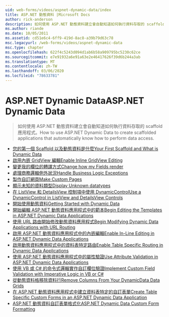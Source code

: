 ```yaml
---
uid: web-forms/videos/aspnet-dynamic-data/index
title: ASP.NET 動態資料 |Microsoft Docs
author: rick-anderson
description: 如何使用 ASP.NET 動態資料建立會自動知道如何執行資料存取的 scaffold 應用程式。
ms.author: riande
ms.date: 10/05/2011
ms.assetid: cd51e6c4-6ff9-419d-8ac8-a39b79d63c78
msc.legacyurl: /web-forms/videos/aspnet-dynamic-data
msc.type: chapter
ms.openlocfilehash: 622f4c5243d094d1ab6b58a909795bc5230c62ce
ms.sourcegitcommit: e7e91932a6e91a63e2e46417626f39d6b244a3ab
ms.translationtype: MT
ms.contentlocale: zh-TW
ms.lasthandoff: 03/06/2020
ms.locfileid: "78633781"
---
```

# <a name="aspnet-dynamic-data"></a><span data-ttu-id="6acef-103">ASP.NET Dynamic Data</span><span class="sxs-lookup"><span data-stu-id="6acef-103">ASP.NET Dynamic Data</span></span>

> <span data-ttu-id="6acef-104">如何使用 ASP.NET 動態資料建立會自動知道如何執行資料存取的 scaffold 應用程式。</span><span class="sxs-lookup"><span data-stu-id="6acef-104">How to use ASP.NET Dynamic Data to create scaffolded applications that automatically know how to perform data access.</span></span>

- [<span data-ttu-id="6acef-105">您的第一個 Scaffold 以及動態資料是什麼</span><span class="sxs-lookup"><span data-stu-id="6acef-105">Your First Scaffold and What is Dynamic Data</span></span>](your-first-scaffold-and-what-is-dynamic-data.md)
- [<span data-ttu-id="6acef-106">啟用內嵌 GridView 編輯</span><span class="sxs-lookup"><span data-stu-id="6acef-106">Enable Inline GridView Editing</span></span>](how-do-i-enable-inline-gridview-editing.md)
- [<span data-ttu-id="6acef-107">變更我的欄位的轉譯方式</span><span class="sxs-lookup"><span data-stu-id="6acef-107">Change how my Fields render</span></span>](how-do-i-change-how-my-fields-render.md)
- [<span data-ttu-id="6acef-108">處理商務邏輯例外狀況</span><span class="sxs-lookup"><span data-stu-id="6acef-108">Handle Business Logic Exceptions</span></span>](how-do-i-handle-business-logic-exceptions.md)
- [<span data-ttu-id="6acef-109">製作自訂網頁</span><span class="sxs-lookup"><span data-stu-id="6acef-109">Make Custom Pages</span></span>](how-do-i-make-custom-pages.md)
- [<span data-ttu-id="6acef-110">顯示未知的資料類型</span><span class="sxs-lookup"><span data-stu-id="6acef-110">Display Unknown datatypes</span></span>](how-do-i-display-unknown-datatypes.md)
- [<span data-ttu-id="6acef-111">在 ListView 和 DetailsView 控制項中使用 DynamicControl</span><span class="sxs-lookup"><span data-stu-id="6acef-111">Use a DynamicControl in ListView and DetailsView Controls</span></span>](how-do-i-use-a-dynamiccontrol-in-listview-and-detailsview-controls.md)
- [<span data-ttu-id="6acef-112">開始使用動態資料</span><span class="sxs-lookup"><span data-stu-id="6acef-112">Getting Started with Dynamic Data</span></span>](getting-started-with-dynamic-data.md)
- [<span data-ttu-id="6acef-113">開始編輯 ASP.NET 動態資料應用程式中的範本</span><span class="sxs-lookup"><span data-stu-id="6acef-113">Begin Editing the Templates in ASP.NET Dynamic Data Applications</span></span>](begin-editing-the-templates-in-aspnet-dynamic-data-applications.md)
- [<span data-ttu-id="6acef-114">使用 URL 路由開始修改動態資料應用程式</span><span class="sxs-lookup"><span data-stu-id="6acef-114">Begin Modifying Dynamic Data Applications with URL Routing</span></span>](begin-modifying-dynamic-data-applications-with-url-routing.md)
- [<span data-ttu-id="6acef-115">啟用 ASP.NET 動態資料應用程式中的內嵌編輯</span><span class="sxs-lookup"><span data-stu-id="6acef-115">Enable In-Line Editing in ASP.NET Dynamic Data Applications</span></span>](enable-in-line-editing-in-aspnet-dynamic-data-applications.md)
- [<span data-ttu-id="6acef-116">啟用動態資料應用程式中的資料表特定路由</span><span class="sxs-lookup"><span data-stu-id="6acef-116">Enable Table Specific Routing in Dynamic Data Applications</span></span>](how-to-enable-table-specific-routing-in-dynamic-data-applications.md)
- [<span data-ttu-id="6acef-117">使用 ASP.NET 動態資料應用程式中的屬性驗證</span><span class="sxs-lookup"><span data-stu-id="6acef-117">Use Attribute Validation in ASP.NET Dynamic Data Applications</span></span>](how-to-use-attribute-validation-in-aspnet-dynamic-data-applications.md)
- [<span data-ttu-id="6acef-118">使用 VB 或 C# 的命令式邏輯實作自訂欄位驗證</span><span class="sxs-lookup"><span data-stu-id="6acef-118">Implement Custom Field Validation with Imperative Logic in VB or C#</span></span>](how-to-implement-custom-field-validation-with-imperative-logic-in-vb-or-c.md)
- [<span data-ttu-id="6acef-119">從動態資料格移除資料行</span><span class="sxs-lookup"><span data-stu-id="6acef-119">Remove Columns From Your DynamicData Data Grids</span></span>](how-to-remove-columns-from-your-dynamicdata-data-grids.md)
- [<span data-ttu-id="6acef-120">在 ASP.NET 動態資料應用程式中建立資料表特定的自訂表單</span><span class="sxs-lookup"><span data-stu-id="6acef-120">Create Table Specific Custom Forms in an ASP.NET Dynamic Data Application</span></span>](how-to-create-table-specific-custom-forms-in-an-aspnet-dynamic-data-application.md)
- [<span data-ttu-id="6acef-121">ASP.NET 動態資料自訂表單格式化</span><span class="sxs-lookup"><span data-stu-id="6acef-121">ASP.NET Dynamic Data Custom Form Formatting</span></span>](aspnet-dynamic-data-custom-form-formatting.md)
